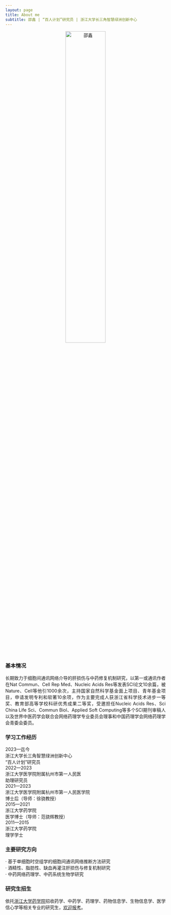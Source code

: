 ```yaml
---
layout: page
title: About me
subtitle: 邵鑫 | “百人计划”研究员 | 浙江大学长三角智慧绿洲创新中心
---
```


<div style="text-align: center;">
  <img src="https://github.com/user-attachments/assets/1daff0d0-ac71-4ec1-b012-9f313b756c02" alt="邵鑫" style="width: 50%;" />
</div>

### 基本情况
<p style="text-align: justify;">
  长期致力于细胞间通讯网络介导的肝损伤与中药修复机制研究，以第一或通讯作者在Nat Commun、Cell Rep Med、Nucleic Acids Res等发表SCI论文10余篇，被Nature、Cell等他引1000余次，主持国家自然科学基金面上项目、青年基金项目，申请发明专利和软著10余项，作为主要完成人获浙江省科学技术进步一等奖、教育部高等学校科研优秀成果二等奖，受邀担任Nucleic Acids Res、Sci China Life Sci、Commun Biol、Applied Soft Computing等多个SCI期刊审稿人以及世界中医药学会联合会网络药理学专业委员会理事和中国药理学会网络药理学会青委会委员。
</p>

### 学习工作经历
<div>
<span style="display: inline-block; width: 120px;">
  2023—迄今
</span>
<span style="display: inline-block; width: 400px">
  浙江大学长三角智慧绿洲创新中心   
</span>
<span style="display: block; width: 200px">
  “百人计划”研究员
</span>
</div>

<div>
<span style="display: inline-block; width: 120px;">
  2022—2023
</span>
<span style="display: inline-block; width: 400px">
  浙江大学医学院附属杭州市第一人民医  
</span>
<span style="display: block; width: 200px">
  助理研究员
</span>
</div>

<div>
<span style="display: inline-block; width: 120px;">
  2021—2023
</span>
<span style="display: inline-block; width: 400px">
  浙江大学医学院附属杭州市第一人民医学院
</span>
<span style="display: block; width: 200px">
  博士后（导师：<a, href="https://person.zju.edu.cn/0097425">徐骁教授</a>）
</span>
</div>

<div>
<span style="display: inline-block; width: 120px;">
  2015—2021
</span>
<span style="display: inline-block; width: 400px">
  浙江大学药学院
</span>
<span style="display: block; width: 200px">
  医学博士（导师：<a, href="https://person.zju.edu.cn/fanxh">范骁辉教授</a>）
</span>
</div>

<div>
<span style="display: inline-block; width: 120px;">
  2011—2015
</span>
<span style="display: inline-block; width: 400px">
  浙江大学药学院
</span>
<span style="display: block; width: 200px">
  理学学士
</span>
</div>

### 主要研究方向

<div>· 基于单细胞时空组学的细胞间通讯网络推断方法研究</div>
<div>· 酒精性、脂肪性、缺血再灌注肝损伤与修复机制研究</div>
<div>· 中药网络药理学、中药系统生物学研究</div>


### 研究生招生
<p style="text-align: justify;">
依托<a href="http://www.cps.zju.edu.cn/">浙江大学药学院</a>招收药学、中药学、药理学、药物信息学、生物信息学、医学信心学等相关专业的研究生，<a href="http://www.cps.zju.edu.cn/">欢迎报考</a>。
</p>
